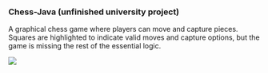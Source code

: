 ### Chess-Java (unfinished university project)
A graphical chess game where players can move and capture pieces.
Squares are highlighted to indicate valid moves and capture options, but the game is missing the rest of the essential logic.

<img src="https://user-images.githubusercontent.com/72745420/223208256-e2075ee5-27c6-413b-9877-54b88534415b.png">
